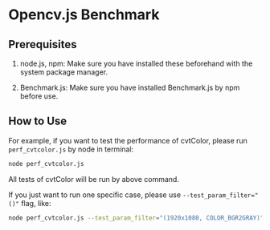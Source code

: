 # Opencv.js Benchmark

## Prerequisites

1. node.js, npm: Make sure you have installed these beforehand with the system package manager.

2. Benchmark.js: Make sure you have installed Benchmark.js by npm before use.

## How to Use

For example, if you want to test the performance of cvtColor, please run `perf_cvtcolor.js` by node in terminal:

```sh
node perf_cvtcolor.js
```

All tests of cvtColor will be run by above command.

If you just want to run one specific case, please use `--test_param_filter="()"` flag, like:

```sh
node perf_cvtcolor.js --test_param_filter="(1920x1080, COLOR_BGR2GRAY)"
```
